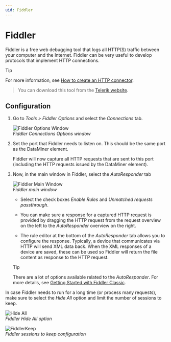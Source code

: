 ```yaml
---
uid: Fiddler
---
```


# Fiddler

Fiddler is a free web debugging tool that logs all HTTP(S) traffic between your computer and the Internet. Fiddler can be very useful to develop protocols that implement HTTP connections.

> [!TIP]
> For more information, see [How to create an HTTP connector](xref:How_to_create_an_HTTP_connector_CoinMarketCap_use_case).

> You can download this tool from the [Telerik website](http://www.telerik.com/fiddler).

## Configuration

1. Go to *Tools > Fiddler Options* and select the *Connections* tab.

   ![Fiddler Options Window](~/develop/images/Fiddler_Options_Window.png)<br>*Fiddler Connections Options window*

1. Set the port that Fiddler needs to listen on. This should be the same port as the DataMiner element.

   Fiddler will now capture all HTTP requests that are sent to this port (including the HTTP requests issued by the DataMiner element).

1. Now, in the main window in Fiddler, select the *AutoResponder* tab

   ![Fiddler Main Window](~/develop/images/Fiddler_Main_Window.png)<br>*Fiddler main window*

   - Select the check boxes *Enable Rules* and *Unmatched requests passthrough*.

   - You can make sure a response for a captured HTTP request is provided by dragging the HTTP request from the request overview on the left to the *AutoResponder* overview on the right.

   - The rule editor at the bottom of the *AutoResponder* tab allows you to configure the response. Typically, a device that communicates via HTTP will send XML data back. When the XML responses of a device are saved, these can be used so Fiddler will return the file content as response to the HTTP request.

   > [!TIP]
   > There are a lot of options available related to the *AutoResponder*. For more details, see [Getting Started with Fiddler Classic](http://docs.telerik.com/fiddler/configure-fiddler/tasks/configurefiddler).

In case Fiddler needs to run for a long time (or process many requests), make sure to select the *Hide All* option and limit the number of sessions to keep.

![Hide All](~/develop/images/Hide_All.png)<br>*Fiddler Hide All option*

![FiddlerKeep](~/develop/images/FiddlerKeep.png)<br>*Fiddler sessions to keep configuration*
